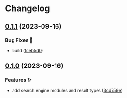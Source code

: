 # Changelog

## [0.1.1](https://github.com/hbstack/theme-start/compare/engines/baidu/v0.1.0...engines/baidu/v0.1.1) (2023-09-16)


### Bug Fixes 🐞

* build ([fdeb5d0](https://github.com/hbstack/theme-start/commit/fdeb5d08ef675e5f232b6d3cc1304f3fdd0d7ced))

## [0.1.0](https://github.com/hbstack/theme-start/compare/engines/baidu-v0.0.1...engines/baidu/v0.1.0) (2023-09-16)


### Features ✨

* add search engine modules and result types ([3cd759e](https://github.com/hbstack/theme-start/commit/3cd759e9e54a76485517aa84f4b81c1e2c66d89d))
